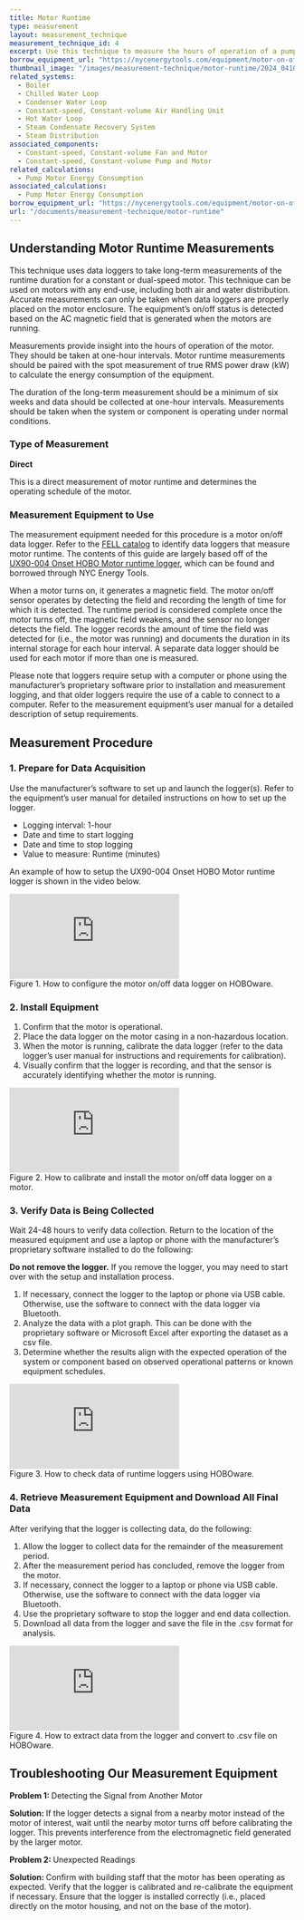 ```yaml
---
title: Motor Runtime
type: measurement
layout: measurement_technique
measurement_technique_id: 4
excerpt: Use this technique to measure the hours of operation of a pump, fan or compressor motor with a data logger.
borrow_equipment_url: "https://nycenergytools.com/equipment/motor-on-off-logger-ux90-004/"
thumbnail_image: "/images/measurement-technique/motor-runtime/2024_0410_motor runtime MT_thumbnail.jpeg"
related_systems:
  - Boiler
  - Chilled Water Loop
  - Condenser Water Loop
  - Constant-speed, Constant-volume Air Handling Unit
  - Hot Water Loop
  - Steam Condensate Recovery System
  - Steam Distribution
associated_components:
  - Constant-speed, Constant-volume Fan and Motor
  - Constant-speed, Constant-volume Pump and Motor
related_calculations:
  - Pump Motor Energy Consumption
associated_calculations:
  - Pump Motor Energy Consumption
borrow_equipment_url: "https://nycenergytools.com/equipment/motor-on-off-logger-ux90-004/"
url: "/documents/measurement-technique/motor-runtime"
---
```


## Understanding Motor Runtime Measurements

This technique uses data loggers to take long-term measurements of the runtime duration for a constant or dual-speed motor. This technique can be used on motors with any end-use, including both air and water distribution. Accurate measurements can only be taken when data loggers are properly placed on the motor enclosure. The equipment’s on/off status is detected based on the AC magnetic field that is generated when the motors are running.

Measurements provide insight into the hours of operation of the motor. They should be taken at one-hour intervals. Motor runtime measurements should be paired with the spot measurement of true RMS power draw (kW) to calculate the energy consumption of the equipment. 

The duration of the long-term measurement should be a minimum of six weeks and data should be collected at one-hour intervals. Measurements should be taken when the system or component is operating under normal conditions.

### Type of Measurement

<strong>Direct</strong>

This is a direct measurement of motor runtime and determines the operating schedule of the motor.

### Measurement Equipment to Use

The measurement equipment needed for this procedure is a motor on/off data logger. Refer to the [FELL catalog](https://nycenergytools.com/equipment/) to identify data loggers that measure motor runtime. The contents of this guide are largely based off of the [UX90-004 Onset HOBO Motor runtime logger](https://nycenergytools.com/equipment/motor-on-off-logger-ux90-004/), which can be found and borrowed through NYC Energy Tools. 

When a motor turns on, it generates a magnetic field. The motor on/off sensor operates by detecting the field and recording the length of time for which it is detected. The runtime period is considered complete once the motor turns off, the magnetic field weakens, and the sensor no longer detects the field. The logger records the amount of time the field was detected for (i.e., the motor was running) and documents the duration in its internal storage for each hour interval. A separate data logger should be used for each motor if more than one is measured. 

Please note that loggers require setup with a computer or phone using the manufacturer’s proprietary software prior to installation and measurement logging, and that older loggers require the use of a cable to connect to a computer.  Refer to the measurement equipment’s user manual for a detailed description of setup requirements.

## Measurement Procedure

### 1. Prepare for Data Acquisition

Use the manufacturer’s software to set up and launch the logger(s). Refer to the equipment’s user manual for detailed instructions on how to set up the logger.

- Logging interval: 1-hour
- Date and time to start logging
- Date and time to stop logging
- Value to measure: Runtime (minutes)

An example of how to setup the UX90-004 Onset HOBO Motor runtime logger is shown in the video below.

<iframe class ="video" src="https://www.youtube.com/embed/J472dkp5D3g?si=vVdPlas5NFqchzyf" title="YouTube video player" frameborder="0" allow="accelerometer; autoplay; clipboard-write; encrypted-media; gyroscope; picture-in-picture; web-share" allowfullscreen></iframe>
<figcaption class="figure-caption text-left">Figure 1. How to configure the motor on/off data logger on HOBOware.</figcaption>


### 2. Install Equipment

1. Confirm that the motor is operational.
2. Place the data logger on the motor casing in a non-hazardous location.
3. When the motor is running, calibrate the data logger (refer to the data logger’s user manual for instructions and requirements for calibration).
4. Visually confirm that the logger is recording, and that the sensor is accurately identifying whether the motor is running.

<iframe class ="video" src="https://www.youtube.com/embed/zQBLq7Wonqw?si=mIv92t7EOPY5994W" title="YouTube video player" frameborder="0" allow="accelerometer; autoplay; clipboard-write; encrypted-media; gyroscope; picture-in-picture; web-share" allowfullscreen></iframe>
<figcaption class="figure-caption text-left">Figure 2. How to calibrate and install the motor on/off data logger on a motor.</figcaption>


### 3. Verify Data is Being Collected

Wait 24-48 hours to verify data collection. Return to the location of the measured equipment and use a laptop or phone with the manufacturer’s proprietary software installed to do the following:

<div class="alert alert-warning" role="alert">
  <b>Do not remove the logger.</b> If you remove the logger, you may need to start over with the setup and installation process.
</div>

1. If necessary, connect the logger to the laptop or phone via USB cable. Otherwise, use the software to connect with the data logger via Bluetooth. 
2. Analyze the data with a plot graph. This can be done with the proprietary software or Microsoft Excel after exporting the dataset as a csv file.
3. Determine whether the results align with the expected operation of the system or component based on observed operational patterns or known equipment schedules.

<iframe class ="video" src="https://www.youtube.com/embed/JkNpQ81sdcQ?si=VUmDNF8eaWuB45n8" title="YouTube video player" frameborder="0" allow="accelerometer; autoplay; clipboard-write; encrypted-media; gyroscope; picture-in-picture; web-share" allowfullscreen></iframe>
<figcaption class="figure-caption text-left">Figure 3. How to check data of runtime loggers using HOBOware.</figcaption>


### 4. Retrieve Measurement Equipment and Download All Final Data

After verifying that the logger is collecting data, do the following:
1. Allow the logger to collect data for the remainder of the measurement period.
2. After the measurement period has concluded, remove the logger from the motor.
3. If necessary, connect the logger to a laptop or phone via USB cable. Otherwise, use the software to connect with the data logger via Bluetooth. 
4. Use the proprietary software to stop the logger and end data collection. 
5. Download all data from the logger and save the file in the .csv format for analysis.

<iframe class ="video" src="https://www.youtube.com/embed/M_ky5lMORBk?si=EmUoRsGYXoxIzaqr" title="YouTube video player" frameborder="0" allow="accelerometer; autoplay; clipboard-write; encrypted-media; gyroscope; picture-in-picture; web-share" allowfullscreen></iframe>
<figcaption class="figure-caption text-left">Figure 4. How to extract data from the logger and convert to .csv file on HOBOware.</figcaption>

## Troubleshooting Our Measurement Equipment

<strong>Problem 1: </strong>Detecting the Signal from Another Motor

<div class="alert alert-warning" role="alert">
<strong>Solution: </strong>If the logger detects a signal from a nearby motor instead of the motor of interest, wait until the nearby motor turns off before calibrating the logger. This prevents interference from the electromagnetic field generated by the larger motor.
</div>

<strong>Problem 2: </strong>Unexpected Readings

<div class="alert alert-warning" role="alert">
<strong>Solution: </strong>Confirm with building staff that the motor has been operating as expected. Verify that the logger is calibrated and re-calibrate the equipment if necessary. Ensure that the logger is installed correctly (i.e., placed directly on the motor housing, and not on the base of the motor).
</div>